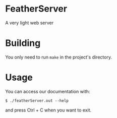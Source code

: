 # FeatherServer
A very light web server

# Building
You only need to run `make` in the project's directory.

# Usage
You can access our documentation with:
  ```
  $ ./featherServer.out --help
  ```
and press Ctrl + C when you want to exit.
